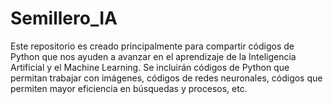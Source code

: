 # Semillero_IA

Este repositorio es creado principalmente para compartir códigos de Python que nos ayuden a avanzar en el aprendizaje de la Inteligencia Artificial y el Machine Learning.
Se incluirán códigos de Python que permitan trabajar con imágenes, códigos de redes neuronales, códigos que permiten mayor eficiencia en búsquedas y procesos, etc.
